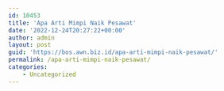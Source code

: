 ```yaml
---
id: 10453
title: 'Apa Arti Mimpi Naik Pesawat'
date: '2022-12-24T20:27:22+00:00'
author: admin
layout: post
guid: 'https://bos.awn.biz.id/apa-arti-mimpi-naik-pesawat/'
permalink: /apa-arti-mimpi-naik-pesawat/
categories:
    - Uncategorized
---
```


